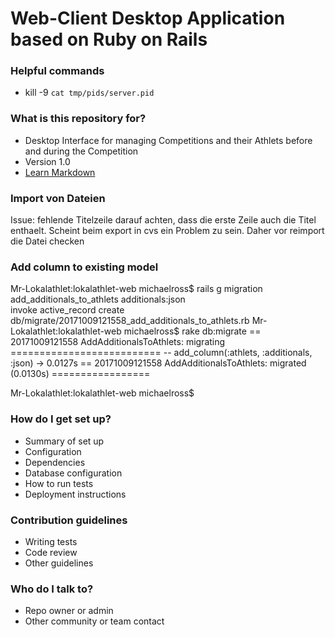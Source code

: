 # Web-Client Desktop Application based on Ruby on Rails #

### Helpful commands

* kill -9 `cat tmp/pids/server.pid`

### What is this repository for? ###

* Desktop Interface for managing Competitions and their Athlets before and during the Competition
* Version 1.0
* [Learn Markdown](https://bitbucket.org/tutorials/markdowndemo)

### Import von Dateien

Issue: fehlende Titelzeile
darauf achten, dass die erste Zeile auch die Titel enthaelt.
Scheint beim export in cvs ein Problem zu sein. Daher vor reimport die Datei checken

### Add column to existing model
Mr-Lokalathlet:lokalathlet-web michaelross$ rails g migration add_additionals_to_athlets additionals:json  
      invoke  active_record
      create    db/migrate/20171009121558_add_additionals_to_athlets.rb
Mr-Lokalathlet:lokalathlet-web michaelross$ rake db:migrate
== 20171009121558 AddAdditionalsToAthlets: migrating ==========================
-- add_column(:athlets, :additionals, :json)
   -> 0.0127s
== 20171009121558 AddAdditionalsToAthlets: migrated (0.0130s) =================

Mr-Lokalathlet:lokalathlet-web michaelross$ 



### How do I get set up? ###

* Summary of set up
* Configuration
* Dependencies
* Database configuration
* How to run tests
* Deployment instructions

### Contribution guidelines ###

* Writing tests
* Code review
* Other guidelines

### Who do I talk to? ###

* Repo owner or admin
* Other community or team contact

